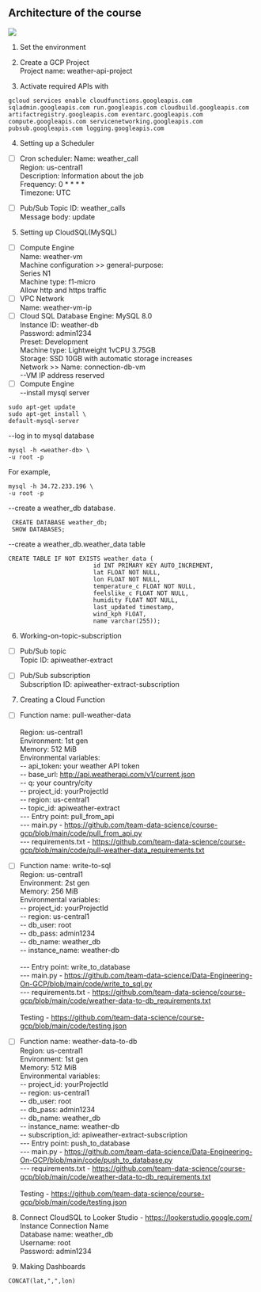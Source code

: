 ## Architecture of the course
<img src="https://github.com/team-data-science/course-gcp/blob/main/images/Architecture.png">


1. Set the environment
   
2. Create a GCP Project
<br/>Project name: weather-api-project

3. Activate required APIs with
```
gcloud services enable cloudfunctions.googleapis.com sqladmin.googleapis.com run.googleapis.com cloudbuild.googleapis.com artifactregistry.googleapis.com eventarc.googleapis.com compute.googleapis.com servicenetworking.googleapis.com pubsub.googleapis.com logging.googleapis.com
```
4. Setting up a Scheduler
- [ ] Cron scheduler:
Name: weather_call<br/> 
Region: us-central1<br/> 
Description: Information about the job<br/> 
Frequency: 0 * * * *<br/> 
Timezone: UTC<br/> 

- [ ] Pub/Sub
Topic ID: weather_calls<br/>
Message body: update<br/>

5. Setting up CloudSQL(MySQL)
- [ ] Compute Engine  
Name: weather-vm<br/>
Machine configuration >> general-purpose:<br/>
Series N1<br/>
Machine type: f1-micro<br/>
Allow http and https traffic<br/>
 - [ ] VPC Network  
Name: weather-vm-ip<br/>
 - [ ] Cloud SQL
Database Engine: MySQL 8.0<br/>
Instance ID: weather-db<br/>
Password: admin1234<br/>
Preset: Development<br/>
Machine type: Lightweight 1vCPU 3.75GB<br/>
Storage: SSD 10GB with automatic storage increases<br/>
Network >> Name: connection-db-vm<br/>
--VM IP address reserved<br/>
- [ ] Compute Engine  
--install mysql server<br/>
```
sudo apt-get update
sudo apt-get install \
default-mysql-server
```
--log in to mysql database<br/>
```
mysql -h <weather-db> \
-u root -p
```
For example,
```
mysql -h 34.72.233.196 \
-u root -p
```
--create a weather_db database.<br/>
```
 CREATE DATABASE weather_db;
 SHOW DATABASES; 
```
--create a weather_db.weather_data table<br/>
```
CREATE TABLE IF NOT EXISTS weather_data (
                        id INT PRIMARY KEY AUTO_INCREMENT,
                        lat FLOAT NOT NULL,
                        lon FLOAT NOT NULL,
                        temperature_c FLOAT NOT NULL,
                        feelslike_c FLOAT NOT NULL,
                        humidity FLOAT NOT NULL,
                        last_updated timestamp,
                        wind_kph FLOAT,
                        name varchar(255));
```

6. Working-on-topic-subscription  
- [ ] Pub/Sub topic<br/>
Topic ID: apiweather-extract<br/>

- [ ] Pub/Sub subscription<br/>
Subscription ID: apiweather-extract-subscription<br/>

7. Creating a Cloud Function
- [ ] Function name: pull-weather-data<br/>   
Region: us-central1<br/> 
Environment: 1st gen<br/> 
Memory: 512 MiB<br/> 
Environmental variables:<br/> 
   -- api_token: your weather API token<br/> 
   -- base_url: http://api.weatherapi.com/v1/current.json<br/> 
   -- q: your country/city<br/> 
   -- project_id: yourProjectId<br/> 
   -- region: us-central1<br/> 
   -- topic_id: apiweather-extract<br/> 
         --- Entry point: pull_from_api<br/> 
         --- main.py - https://github.com/team-data-science/course-gcp/blob/main/code/pull_from_api.py<br/> 
         --- requirements.txt - https://github.com/team-data-science/course-gcp/blob/main/code/pull-weather-data_requirements.txt 

- [ ] Function name: write-to-sql<br/>
Region: us-central1<br/> 
Environment: 2st gen<br/> 
Memory: 256 MiB<br/> 
Environmental variables:<br/> 
   -- project_id: yourProjectId<br/> 
   -- region: us-central1<br/> 
   -- db_user: root<br/> 
   -- db_pass: admin1234<br/> 
   -- db_name: weather_db<br/> 
   -- instance_name: weather-db<br/>  
         --- Entry point: write_to_database<br/> 
         --- main.py - https://github.com/team-data-science/Data-Engineering-On-GCP/blob/main/code/write_to_sql.py<br/> 
         --- requirements.txt - https://github.com/team-data-science/course-gcp/blob/main/code/weather-data-to-db_requirements.txt<br/> 
<br/> Testing - https://github.com/team-data-science/course-gcp/blob/main/code/testing.json 


- [ ] Function name: weather-data-to-db<br/>
Region: us-central1<br/> 
Environment: 1st gen<br/> 
Memory: 512 MiB<br/> 
Environmental variables:<br/> 
   -- project_id: yourProjectId<br/> 
   -- region: us-central1<br/> 
   -- db_user: root<br/> 
   -- db_pass: admin1234<br/> 
   -- db_name: weather_db<br/> 
   -- instance_name: weather-db<br/> 
   -- subscription_id: apiweather-extract-subscription<br/> 
         --- Entry point: push_to_database<br/> 
         --- main.py - https://github.com/team-data-science/Data-Engineering-On-GCP/blob/main/code/push_to_database.py<br/> 
         --- requirements.txt - https://github.com/team-data-science/course-gcp/blob/main/code/weather-data-to-db_requirements.txt<br/> 
<br/> Testing - https://github.com/team-data-science/course-gcp/blob/main/code/testing.json 

8. Connect CloudSQL to Looker Studio - https://lookerstudio.google.com/<br/>
Instance Connection Name<br/>
Database name: weather_db<br/>
Username: root<br/>
Password: admin1234<br/>

9. Making Dashboards
```
CONCAT(lat,",",lon)
```
